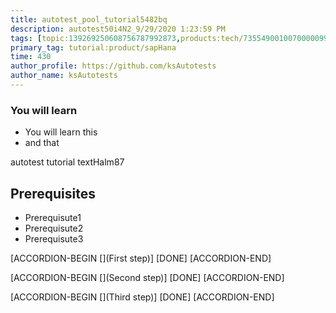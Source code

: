 ```yaml
---
title: autotest_pool_tutorial5482bq
description: autotest50i4N2_9/29/2020 1:23:59 PM
tags: [topic:139269250608756787992873,products:tech/73554900100700000996,tutorial:experience/advanced]
primary_tag: tutorial:product/sapHana
time: 430
author_profile: https://github.com/ksAutotests
author_name: ksAutotests
---
```

### You will learn
- You will learn this
- and that

autotest tutorial textHalm87

## Prerequisites
- Prerequisute1
- Prerequisute2
- Prerequisute3

[ACCORDION-BEGIN [](First step)]
[DONE]
[ACCORDION-END]

[ACCORDION-BEGIN [](Second step)]
[DONE]
[ACCORDION-END]

[ACCORDION-BEGIN [](Third step)]
[DONE]
[ACCORDION-END]

